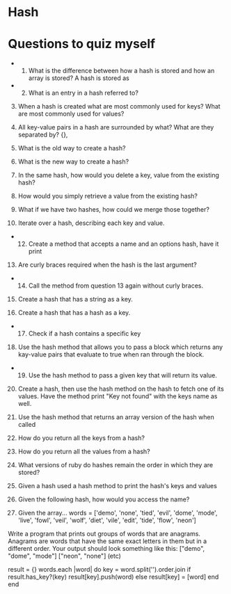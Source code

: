 # Hash
# Questions to quiz myself

* 1. What is the difference between how a hash is stored and how an array is stored?
A hash is stored as 

* 2. What is an entry in a hash referred to?


3. When a hash is created what are most commonly used for keys? What are most commonly used for values?


4. All key-value pairs in a hash are surrounded by what? What are they separated by?
{},

5. What is the old way to create a hash?


6. What is the new way to create a hash?


8. In the same hash, how would you delete a key, value from the existing hash?

9. How would you simply retrieve a value from the existing hash?


10. What if we have two hashes, how could we merge those together?





11. Iterate over a hash, describing each key and value.



* 12. Create a method that accepts a name and an options hash, have it print




13. Are curly braces required when the hash is the last argument?


* 14. Call the method from question 13 again without curly braces.


15. Create a hash that has a string as a key.


16. Create a hash that has a hash as a key.


* 17. Check if a hash contains a specific key


18. Use the hash method that allows you to pass a block which returns any kay-value pairs that evaluate to true when ran through the block.


* 19. Use the hash method to pass a given key that will return its value.


20. Create a hash, then use the hash method on the hash to fetch one of its values. Have the method print "Key not found" with the keys name as well.



21. Use the hash method that returns an array version of the hash when called


22. How do you return all the keys from a hash?


23. How do you return all the values from a hash?


24. What versions of ruby do hashes remain the order in which they are stored?


27. Given a hash used a hash method to print the hash's keys and values


28. Given the following hash, how would you access the name?



29. Given the array...
words =  ['demo', 'none', 'tied', 'evil', 'dome', 'mode', 'live',
          'fowl', 'veil', 'wolf', 'diet', 'vile', 'edit', 'tide',
          'flow', 'neon']

Write a program that prints out groups of words that are anagrams. Anagrams are words that have the same exact letters in them but in a different order. Your output should look something like this:
["demo", "dome", "mode"]
["neon", "none"]
(etc)


result = {}
words.each |word| do
    key = word.split('').order.join
    if result.has_key?(key)
      result[key].push(word)
    else
      result[key] = [word]
    end
end
